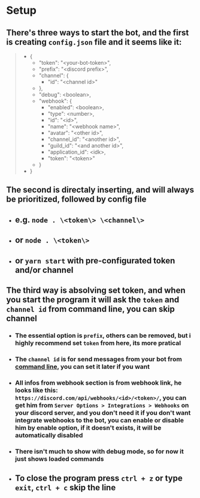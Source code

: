 # Setup  

## There's three ways to start the bot, and the first is creating `config.json` file and it seems like it:  

> - {  
>   - "token": "\<your-bot-token\>",  
>   - "prefix": "\<discord prefix\>",  
>   - "channel": {  
>     - "id": "\<channel id\>"  
>   - },  
>   - "debug": \<boolean\>,
>   - "webhook": {  
>     - "enabled": \<boolean\>,
>     - "type": \<number\>,  
>     - "id": "\<id\>",  
>     - "name": "\<webhook name\>",  
>     - "avatar": "\<other id\>",  
>     - "channel_id": "\<another id\>",  
>     - "guild_id": "\<and another id\>",  
>     - "application_id": \<idk\>,  
>     - "token": "\<token\>"  
>   - }  
> - }  

## The second is directaly inserting, and will always be prioritized, followed by config file  
- ## **e.g.** `node . \<token\> \<channel\>`  
- ## **or** `node . \<token\>`  
- ## **or** `yarn start` with pre-configurated token and/or channel  

## The third way is absolving set token, and when you start the program it will ask the `token` and `channel id` from command line, you can skip channel  

- ### **The essential option is `prefix`, others can be removed, but i highly recommend set `token` from here, its more pratical**  

- ### The `channel id` is for send messages from your bot from <u>command line</u>, you can set it later if you want  

- ### All infos from webhook section is from webhook link, he looks like this: `https://discord.com/api/webhooks/<id>/<token>/`, you can get him from `Server Options > Integrations > Webhooks` on your discord server, and you don't need it if you don't want integrate webhooks to the bot, you can enable or disable him by enable option, if it doesn't exists, it will be automatically disabled  

- ### There isn't much to show with debug mode, so for now it just shows loaded commands  

- ## To close the program press `ctrl + z` or type `exit`, `ctrl + c` skip the line  